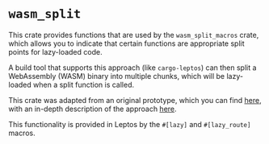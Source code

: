 # `wasm_split`

This crate provides functions that are used by the `wasm_split_macros` crate, which allows you to indicate that certain functions are appropriate split points for lazy-loaded code.

A build tool that supports this approach (like `cargo-leptos`) can then split a WebAssembly (WASM) binary into multiple chunks, which will be lazy-loaded when a split function is called.

This crate was adapted from an original prototype, which you can find [here](https://github.com/jbms/wasm-split-prototype), with an in-depth description of the approach [here](https://github.com/rustwasm/wasm-bindgen/issues/3939).

This functionality is provided in Leptos by the `#[lazy]` and `#[lazy_route]` macros.
